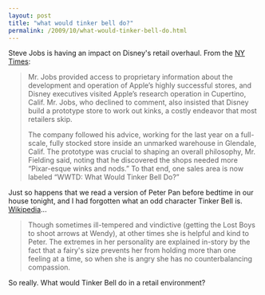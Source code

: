 ```yaml
---
layout: post
title: "what would tinker bell do?"
permalink: /2009/10/what-would-tinker-bell-do.html
---
```


<p>Steve Jobs is having an impact on Disney's retail overhaul.  From the <a href=
http://www.nytimes.com/2009/10/13/business/media/13disney.html?_r=1&amp;hp">NY Times</a>:</p>

<blockquote>
  <p>Mr. Jobs provided access to proprietary information about the development and operation of Apple’s highly successful stores, and Disney executives visited Apple’s research operation in Cupertino, Calif. Mr. Jobs, who declined to comment, also insisted that Disney build a prototype store to work out kinks, a costly endeavor that most retailers skip.</p>

  <p>The company followed his advice, working for the last year on a full-scale, fully stocked store inside an unmarked warehouse in Glendale, Calif. The prototype was crucial to shaping an overall philosophy, Mr. Fielding said, noting that he discovered the shops needed more “Pixar-esque winks and nods.” To that end, one sales area is now labeled “WWTD: What Would Tinker Bell Do?”</p>
</blockquote>

<p>Just so happens that we read a version of Peter Pan before bedtime in our house tonight, and I had forgotten what an odd character Tinker Bell is.  <a href="http://en.wikipedia.org/wiki/Tinker_Bel">Wikipedia</a>...</p>

<blockquote>
  <p>Though sometimes ill-tempered and vindictive (getting the Lost Boys to shoot arrows at Wendy), at other times she is helpful and kind to Peter. The extremes in her personality are explained in-story by the fact that a fairy's size prevents her from holding more than one feeling at a time, so when she is angry she has no counterbalancing compassion.</p>
</blockquote>

<p>So really.  What would Tinker Bell do in a retail environment?</p>



